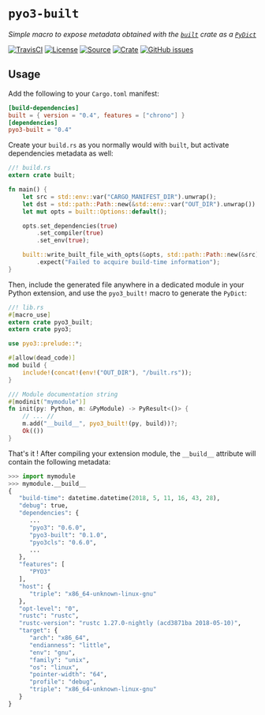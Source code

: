 # `pyo3-built`

*Simple macro to expose metadata obtained with the [`built`](https://crates.io/crates/built)
crate as a [`PyDict`](https://pyo3.github.io/pyo3/pyo3/struct.PyDict.html)*

[![TravisCI](https://img.shields.io/travis/PyO3/pyo3-built/master.svg?maxAge=600&style=flat-square)](https://travis-ci.org/PyO3/pyo3-built/branches)
[![License](https://img.shields.io/badge/license-Apache%202.0-blue.svg?style=flat-square&maxAge=2678400)](https://choosealicense.com/licenses/apache-2.0/)
[![Source](https://img.shields.io/badge/source-GitHub-303030.svg?maxAge=2678400&style=flat-square)](https://github.com/PyO3/pyo3-built)
[![Crate](https://img.shields.io/crates/v/pyo3-built.svg?maxAge=600&style=flat-square)](https://crates.io/crates/pyo3-built)
[![GitHub issues](https://img.shields.io/github/issues/PyO3/pyo3-built.svg?style=flat-square)](https://github.com/PyO3/pyo3-built/issues)

## Usage

Add the following to your `Cargo.toml` manifest:
```toml
[build-dependencies]
built = { version = "0.4", features = ["chrono"] }
[dependencies]
pyo3-built = "0.4"
```

Create your `build.rs` as you normally would with `built`, but activate
dependencies metadata as well:
```rust
//! build.rs
extern crate built;

fn main() {
    let src = std::env::var("CARGO_MANIFEST_DIR").unwrap();
    let dst = std::path::Path::new(&std::env::var("OUT_DIR").unwrap()).join("built.rs");
    let mut opts = built::Options::default();

    opts.set_dependencies(true)
        .set_compiler(true)
        .set_env(true);

    built::write_built_file_with_opts(&opts, std::path::Path::new(&src), &dst)
        .expect("Failed to acquire build-time information");
}
```

Then, include the generated file anywhere in a dedicated module in your Python
extension, and use the `pyo3_built!` macro to generate the `PyDict`:
```rust
//! lib.rs
#[macro_use]
extern crate pyo3_built;
extern crate pyo3;

use pyo3::prelude::*;

#[allow(dead_code)]
mod build {
    include!(concat!(env!("OUT_DIR"), "/built.rs"));
}

/// Module documentation string
#[modinit("mymodule")]
fn init(py: Python, m: &PyModule) -> PyResult<()> {
    // ... //
    m.add("__build__", pyo3_built!(py, build))?;
    Ok(())
}
```

That's it ! After compiling your extension module, the `__build__` attribute
will contain the following metadata:
```python
>>> import mymodule
>>> mymodule.__build__
{
   "build-time": datetime.datetime(2018, 5, 11, 16, 43, 28),
   "debug": true,
   "dependencies": {
      ...
      "pyo3": "0.6.0",
      "pyo3-built": "0.1.0",
      "pyo3cls": "0.6.0",
      ...
   },
   "features": [
      "PYO3"
   ],
   "host": {
      "triple": "x86_64-unknown-linux-gnu"
   },
   "opt-level": "0",
   "rustc": "rustc",
   "rustc-version": "rustc 1.27.0-nightly (acd3871ba 2018-05-10)",
   "target": {
      "arch": "x86_64",
      "endianness": "little",
      "env": "gnu",
      "family": "unix",
      "os": "linux",
      "pointer-width": "64",
      "profile": "debug",
      "triple": "x86_64-unknown-linux-gnu"
   }
}
```
